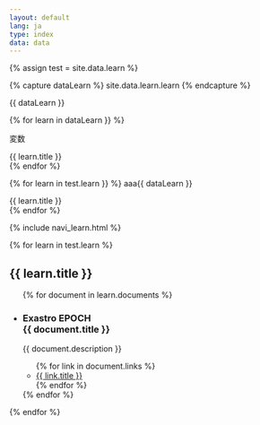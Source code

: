 ```yaml
---
layout: default
lang: ja
type: index
data: data
---
```



{% assign test = site.data.learn %}

{% capture dataLearn %}
site.data.learn.learn
{% endcapture %}
<p>{{ dataLearn }}</p>

{% for learn in dataLearn }} %}
<p>変数</p>
    <div>{{ learn.title }}</div>
{% endfor %}


{% for learn in test.learn }} %}
  aaa{{ dataLearn }}
    <div>{{ learn.title }}</div>
{% endfor %}

{% include navi_learn.html %}

{% for learn in test.learn %}
<section class="">
    <h2><i class="{{ learn.icon }}"></i> {{ learn.title }}</h2>
    <ul class="content-list">
    {% for document in learn.documents %}
        <li class="content-item">
            <div class="content-card">
                <div class="content-header">
                    <h3 class="content-title">
                        <span class="content-type">Exastro EPOCH</span><br>
                        {{ document.title }}
                    </h3>
                </div>
                <div class="content-body">
                    <p class="content-paragraph">{{ document.description }}</p>
                </div>
                <div class="content-footer">
                    <ul class="content-link-list">
                    {% for link in document.links %}
                        <li class="content-link-item">
                            <a class="content-link" href="{{ link.url }}">
                                {{ link.title }} <i class="fas fa-angle-right"></i>
                            </a>
                        </li>
                    {% endfor %}
                    </ul>
                </div>
            </div>
        </li>
    {% endfor %}
    </ul>
</section>
{% endfor %}
